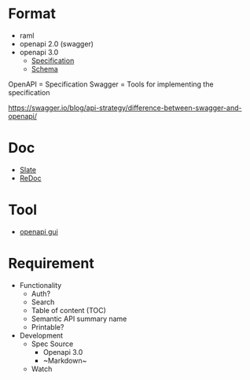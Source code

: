 # Format
- raml
- openapi 2.0 (swagger)
- openapi 3.0
  - [Specification](https://swagger.io/docs/specification/about/)
  - [Schema](https://github.com/OAI/OpenAPI-Specification/blob/master/versions/3.0.2.md#schema)

OpenAPI = Specification
Swagger = Tools for implementing the specification
 
https://swagger.io/blog/api-strategy/difference-between-swagger-and-openapi/

# Doc
- [Slate](https://github.com/lord/slate)
- [ReDoc](https://github.com/Rebilly/ReDoc)

# Tool
- [openapi gui](https://mermade.github.io/openapi-gui/)

# Requirement
- Functionality
  - Auth?
  - Search
  - Table of content (TOC)
  - Semantic API summary name
  - Printable?
- Development
  - Spec Source
    - Openapi 3.0
    - ~Markdown~
  - Watch
